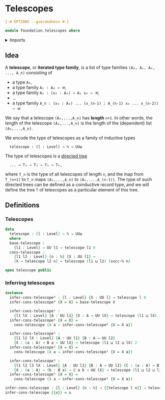 # Telescopes

```agda
{-# OPTIONS --guardedness #-}

module foundation.telescopes where
```

<details><summary>Imports</summary>

```agda
open import elementary-number-theory.natural-numbers

open import foundation.universe-levels
```

</details>

## Idea

A **telescope**, or **iterated type family**, is a list of type families
`(A₀, A₁, A₂, ..., A_n)` consisting of

- a type `A₀`,
- a type family `A₁ : A₀ → 𝒰`,
- a type family `A₂ : (x₀ : A₀) → A₁ x₀ → 𝒰`,
- ...
- a type family `A_n : (x₀ : A₀) ... (x_(n-1) : A_(n-1) x₀ ... x_(n-2)) → 𝒰`.

We say that a telescope `(A₀,...,A_n)` has **length** `n+1`. In other words, the
length of the telescope `(A₀,...,A_n)` is the length of the (dependent) list
`(A₀,...,A_n)`.

We encode the type of telescopes as a family of inductive types

```text
  telescope : (l : Level) → ℕ → UUω
```

The type of telescopes is a [directed tree](trees.directed-trees.md)

```text
  ... → T₃ → T₂ → T₁ → T₀,
```

where `T_n` is the type of all telescopes of length `n`, and the map from
`T_(n+1)` to `T_n` maps `(A₀,...,A_n)` to `(A₀,...,A_(n-1))`. The type of such
directed trees can be defined as a coinductive record type, and we will define
the tree `T` of telescopes as a particular element of this tree.

## Definitions

### Telescopes

```agda
data
  telescope : (l : Level) → ℕ → UUω
  where
  base-telescope :
    {l1 : Level} → UU l1 → telescope l1 0
  cons-telescope :
    {l1 l2 : Level} {n : ℕ} {X : UU l1} →
    (X → telescope l2 n) → telescope (l1 ⊔ l2) (succ-ℕ n)

open telescope public
```

### Inferring telescopes

```agda
instance
  infer-cons-telescope⁰ : {l : Level} {X : UU l} → telescope l 0
  infer-cons-telescope⁰ {X = X} = base-telescope X

  infer-cons-telescope¹ :
    {l1 lX : Level} {A : UU l1} {X : A → UU lX} → telescope (l1 ⊔ lX) 1
  infer-cons-telescope¹ {X = X} =
    cons-telescope (λ a → infer-cons-telescope⁰ {X = X a})

  infer-cons-telescope² :
    {l1 l2 lX : Level} {A : UU l1} {B : A → UU l2}
    {X : (a : A) → B a → UU lX} → telescope (l1 ⊔ l2 ⊔ lX) 2
  infer-cons-telescope² {X = X} =
    cons-telescope (λ a → infer-cons-telescope¹ {X = X a})

  infer-cons-telescope³ :
    {l1 l2 l3 lX : Level} {A : UU l1} {B : A → UU l2} {C : (a : A) → B a → UU l3}
    {X : (a : A) → (b : B a) → C a b → UU lX} → telescope (l1 ⊔ l2 ⊔ l3 ⊔ lX) 3
  infer-cons-telescope³ {X = X} =
    cons-telescope (λ a → infer-cons-telescope² {X = X a})

infer-cons-telescope : {l : Level} {n : ℕ} → {{telescope l n}} → telescope l n
infer-cons-telescope {{x}} = x
```
